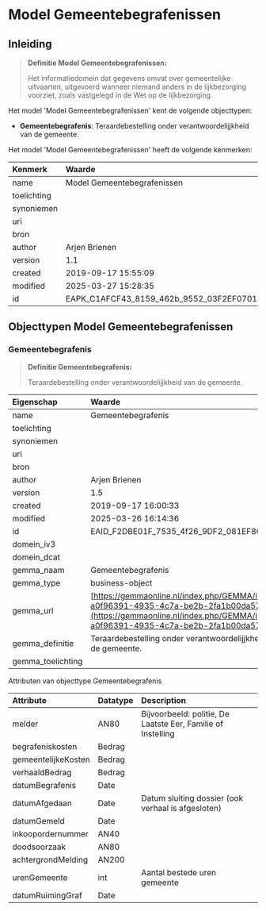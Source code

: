 # Model Gemeentebegrafenissen
## Inleiding
> **Definitie Model Gemeentebegrafenissen:** 
>
> Het informatiedomein dat gegevens omvat over gemeentelijke uitvaarten, uitgevoerd wanneer niemand anders in de lijkbezorging voorziet, zoals vastgelegd in de Wet op de lijkbezorging.

Het model 'Model Gemeentebegrafenissen' kent de volgende objecttypen:

* **Gemeentebegrafenis**: Teraardebestelling onder verantwoordelijjkheid van de gemeente.


Het model 'Model Gemeentebegrafenissen' heeft de volgende kenmerken:

| Kenmerk | Waarde |
| :--- | :------ |
| name | Model Gemeentebegrafenissen |
| toelichting |  |
| synoniemen |  |
| uri |  |
| bron |  |
| author | Arjen Brienen |
| version | 1.1 |
| created | 2019-09-17 15:55:09 |
| modified | 2025-03-27 15:28:35 |
| id | EAPK_C1AFCF43_8159_462b_9552_03F2EF070141 |


## Objecttypen Model Gemeentebegrafenissen


### Gemeentebegrafenis
> **Definitie Gemeentebegrafenis:** 
>
> Teraardebestelling onder verantwoordelijjkheid van de gemeente.

| Eigenschap | Waarde |
| :--- | :------ |
| name | Gemeentebegrafenis |
| toelichting |  |
| synoniemen |  |
| uri |  |
| bron |  |
| author | Arjen Brienen |
| version | 1.5 |
| created | 2019-09-17 16:00:33 |
| modified | 2025-03-26 16:14:36 |
| id | EAID_F2DBE01F_7535_4f26_9DF2_081EF8632F36 |
| domein_iv3 |  |
| domein_dcat |  |
| gemma_naam | Gemeentebegrafenis |
| gemma_type | business-object |
| gemma_url | [https://gemmaonline.nl/index.php/GEMMA/id-a0f96391-4935-4c7a-be2b-2fa1b00da57f](https://gemmaonline.nl/index.php/GEMMA/id-a0f96391-4935-4c7a-be2b-2fa1b00da57f) |
| gemma_definitie | Teraardebestelling onder verantwoordelijjkheid van de gemeente. |
| gemma_toelichting |  |


Attributen van objecttype Gemeentebegrafenis

| Attribute | Datatype | Description |
| :--- | :--- | :--- |
| melder | AN80 | Bijvoorbeeld: politie, De Laatste Eer, Familie of Instelling |
| begrafeniskosten | Bedrag |  |
| gemeentelijkeKosten | Bedrag |  |
| verhaaldBedrag | Bedrag |  |
| datumBegrafenis | Date |  |
| datumAfgedaan | Date | Datum sluiting dossier (ook verhaal is afgesloten) |
| datumGemeld | Date |  |
| inkoopordernummer | AN40 |  |
| doodsoorzaak | AN80 |  |
| achtergrondMelding | AN200 |  |
| urenGemeente | int | Aantal bestede uren gemeente |
| datumRuimingGraf | Date |  |







